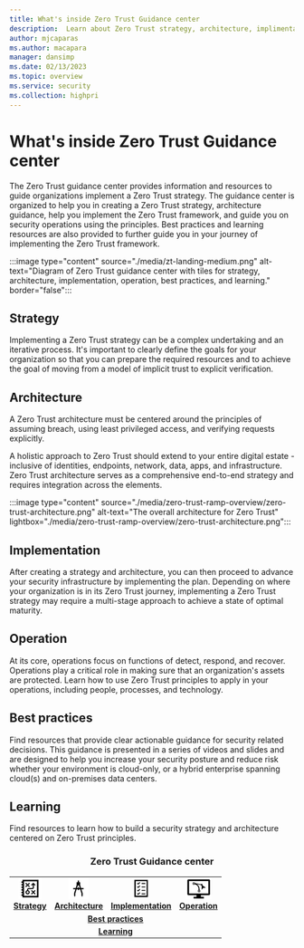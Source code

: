 ```yaml
---
title: What's inside Zero Trust Guidance center           
description:  Learn about Zero Trust strategy, architecture, implimentation, operation, best practices, and learn guidance.       
author: mjcaparas
ms.author: macapara
manager: dansimp
ms.date: 02/13/2023
ms.topic: overview
ms.service: security
ms.collection: highpri
---
```



# What's inside Zero Trust Guidance center

The Zero Trust guidance center provides information and resources to guide organizations implement a Zero Trust strategy. The guidance center is organized to help you in creating a Zero Trust strategy, architecture guidance, help you implement the Zero Trust framework, and guide you on security operations using the principles. Best practices and learning resources are also provided to further guide you in your journey of implementing the Zero Trust framework. 

	
:::image type="content" source="./media/zt-landing-medium.png" alt-text="Diagram of Zero Trust guidance center with tiles for strategy, architecture, implementation, operation, best practices, and learning." border="false":::


## Strategy

Implementing a Zero Trust strategy can be a complex undertaking and an iterative process. It's important to clearly define the goals for your organization so that you can prepare the required resources and to achieve the goal of moving from a model of implicit trust to explicit verification. 


## Architecture

A Zero Trust architecture must be centered around the principles of assuming breach, using least privileged access, and verifying requests explicitly. 

A holistic approach to Zero Trust should extend to your entire digital estate - inclusive of identities, endpoints, network, data, apps, and infrastructure. Zero Trust architecture serves as a comprehensive end-to-end strategy and requires integration across the elements.

:::image type="content" source="./media/zero-trust-ramp-overview/zero-trust-architecture.png" alt-text="The overall architecture for Zero Trust" lightbox="./media/zero-trust-ramp-overview/zero-trust-architecture.png":::


## Implementation
After creating a strategy and architecture, you can then proceed to advance your security infrastructure by implementing the plan. Depending on where your organization is in its Zero Trust journey, implementing a Zero Trust strategy may require a multi-stage approach to achieve a state of optimal maturity.


## Operation
At its core, operations focus on functions of detect, respond, and recover. Operations play a critical role in making sure that an organization's assets are protected. Learn how to use Zero Trust principles to apply in your operations, including people, processes, and technology. 

 
## Best practices

Find resources that provide clear actionable guidance for security related decisions. This guidance is presented in a series of videos and slides and are designed to help you increase your security posture and reduce risk whether your environment is cloud-only, or a hybrid enterprise spanning cloud(s) and on-premises data centers. 


## Learning

Find resources to learn how to build a security strategy and architecture centered on Zero Trust principles. 

<center><h3>Zero Trust Guidance center</center></h3>
<table>
<tr>
<td><a href="#strategy"><center><img src="./media/strategy-icons.png" alt="Strategy"> <br><b> Strategy</b></center></a></td>
<td><a href="#architecture"><center><img src="./media/archi-icons.png" alt="architecture"><br><b>Architecture</b></center></a></td>
<td><center><a href="#implementation"><img src="./media/implementation-icons.png" alt="implementation"><br> <b>Implementation</b></a></center></td>
<td><center><a href="#operation"><img src="./media/operation-icons.png" alt="Operation"><br> <b>Operation</b></a></center></td>
</tr>
<tr>
<td colspan="7">
<a href="#best-practices"><center><b>Best practices</a></b></center></td>
</tr>
<tr>
<td colspan="7"><a href="#learning"><center><b>Learning</a></center></b></td>
</tr>
</table>
<br>


